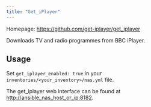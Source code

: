 ```yaml
---
title: "Get_iPlayer"
---
```


Homepage: <https://github.com/get-iplayer/get_iplayer>

Downloads TV and radio programmes from BBC iPlayer.

## Usage

Set `get_iplayer_enabled: true` in your `inventories/<your_inventory>/nas.yml` file.

The get_iplayer web interface can be found at <http://ansible_nas_host_or_ip:8182>.
